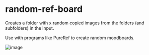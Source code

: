 # random-ref-board
Creates a folder with x random copied images from the folders (and subfolders) in the input.

Use with programs like PureRef to create random moodboards.

![image](https://github.com/user-attachments/assets/3c174c05-8b3e-4e0e-8bc3-4342cb756580)

